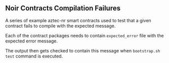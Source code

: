 ## Noir Contracts Compilation Failures

A series of example aztec-nr smart contracts used to test that a given contract fails to compile with the expected message.

Each of the contract packages needs to contain `expected_error` file with the expected error message.

The output then gets checked to contain this message when `bootstrap.sh test` command is executed.
